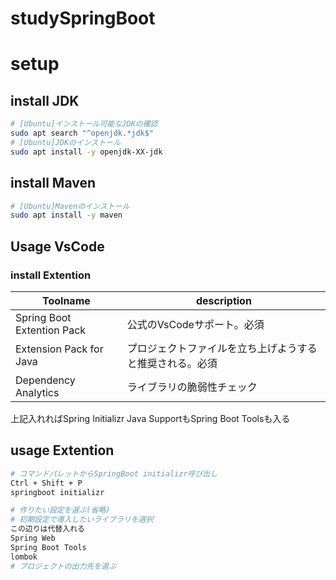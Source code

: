 # studySpringBoot

# setup
## install JDK
```bash
# [Ubuntu]インストール可能なJDKの確認
sudo apt search "^openjdk.*jdk$"
# [Ubuntu]JDKのインストール
sudo apt install -y openjdk-XX-jdk
```

## install Maven
```bash
# [Ubuntu]Mavenのインストール
sudo apt install -y maven
```

## Usage VsCode
### install Extention
| Toolname | description |
| --- | --- |
| Spring Boot Extention Pack | 公式のVsCodeサポート。必須
| Extension Pack for Java | プロジェクトファイルを立ち上げようすると推奨される。必須 |
| Dependency Analytics | ライブラリの脆弱性チェック |


上記入れればSpring Initializr Java SupportもSpring Boot Toolsも入る

## usage Extention
```bash
# コマンドパレットからSpringBoot initializr呼び出し
Ctrl + Shift + P
springboot initializr

# 作りたい設定を選ぶ(省略)
# 初期設定で導入したいライブラリを選択
この辺りは代替入れる
Spring Web
Spring Boot Tools
lombok
# プロジェクトの出力先を選ぶ
```


